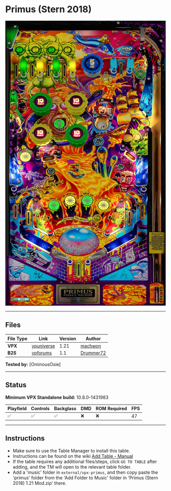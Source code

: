 # Primus (Stern 2018)

![Table Preview](../../images/vpx-primus-preview.jpg)

---

## Files
| File Type | Link | Version | Author | 
|-----------|--------|----------|--------------|
| **VPX** | [vpuniverse](https://vpuniverse.com/files/file/23528-primus-stern-2018-mw-mod/) | 1.21 | [machwon](https://vpuniverse.com/profile/70146-machwon/) |
| **B2S** | [vpforums](https://www.vpforums.org/index.php?app=downloads&showfile=14890) | 1.1 | [Drummer72](https://www.vpforums.org/index.php?showuser=146320) |

**Tested by:** [OminousOsie]

---

## Status 
**Minimum VPX Standalone build:** 10.8.0-1431983

| Playfield | Controls | Backglass | DMD | ROM Required | FPS | 
|-----------|----------|-----------|-----|--------------|-----|
| :white_check_mark: | :white_check_mark: | :white_check_mark: | :x: | :x: | 47 |

---

## Instructions

- Make sure to use the Table Manager to install this table.
- Instructions can be found on the wiki [Add Table - Manual](https://github.com/LegendsUnchained/vpx-standalone-alp4k/wiki/%5B04%5D-%F0%9F%A7%A1-TM-%E2%80%90-Other-Features#add-table---manual)
- If the table requires any additional files/steps, click `GO TO TABLE` after adding, and the TM will open to the relevant table folder.
- Add a 'music' folder in `external/vpx-primus`, and then copy paste the 'primus' folder from the 'Add Folder to Music' folder in 'Primus (Stern 2018) 1.21 Mod.zip' there.

